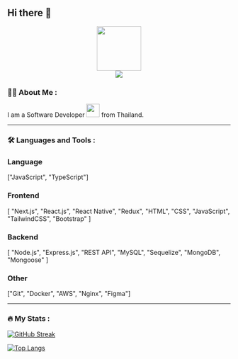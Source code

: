 ## Hi there 👋

<div id="header" align="center">
  <img src="https://media.giphy.com/media/M9gbBd9nbDrOTu1Mqx/giphy.gif" width="100"/>
  <br>
  <img src="https://komarev.com/ghpvc/?username=akkewacheiei&style=flat-square&color=blue" />
</div

---

### :woman_technologist: About Me :
I am a Software Developer <img src="https://media.giphy.com/media/WUlplcMpOCEmTGBtBW/giphy.gif" width="30"> from Thailand.

---

### :hammer_and_wrench: Languages and Tools :
<div>
  <!-- Language -->
  <h3>Language</h3>
  <p>["JavaScript", "TypeScript"]</p>
  
  <!-- Frontend -->
  <h3>Frontend</h3>
  <p>
    [
    "Next.js",
    "React.js",
    "React Native",
    "Redux",
    "HTML",
    "CSS",
    "JavaScript",
    "TailwindCSS",
    "Bootstrap"
    ]
  </p>

  <!-- Backend -->
  <h3>Backend</h3>
  <p>
    [
    "Node.js",
    "Express.js",
    "REST API",
    "MySQL",
    "Sequelize",
    "MongoDB",
    "Mongoose"
    ]
  </p>  

  <!-- Other -->
  <h3>Other</h3>
  <p>
    ["Git", "Docker", "AWS", "Nginx", "Figma"]
  </p>  
<div>

---

### :fire: My Stats :
[![GitHub Streak](http://github-readme-streak-stats.herokuapp.com?user=akkewacheiei&theme=dark&background=000000)](https://git.io/streak-stats)

[![Top Langs](https://github-readme-stats.vercel.app/api/top-langs/?username=akkewacheiei&layout=compact&theme=vision-friendly-dark)](https://github.com/anuraghazra/github-readme-stats)




